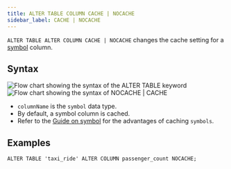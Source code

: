 ```yaml
---
title: ALTER TABLE COLUMN CACHE | NOCACHE
sidebar_label: CACHE | NOCACHE
---
```


`ALTER TABLE ALTER COLUMN CACHE | NOCACHE` changes the cache setting for a
[symbol](/docs/concept/symbol/) column.

## Syntax

![Flow chart showing the syntax of the ALTER TABLE keyword](/img/docs/diagrams/alterTable.svg)
![Flow chart showing the syntax of NOCACHE | CACHE](/img/docs/diagrams/alterTableNoCache.svg)

- `columnName` is the `symbol` data type.
- By default, a symbol column is cached.
- Refer to the [Guide on symbol](/docs/concept/symbol/#symbol-columns) for the
  advantages of caching `symbols`.

## Examples

```questdb-sql
ALTER TABLE 'taxi_ride' ALTER COLUMN passenger_count NOCACHE;
```
